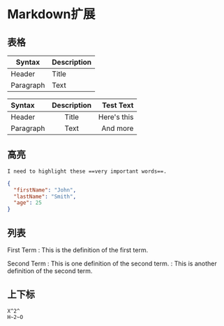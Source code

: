 # Markdown扩展

## 表格

| Syntax      | Description |
| ----------- | ----------- |
| Header      | Title       |
| Paragraph   | Text        |




| Syntax      | Description | Test Text     |
| :---        |    :----:   |          ---: |
| Header      | Title       | Here's this   |
| Paragraph   | Text        | And more      |

## 高亮
```
I need to highlight these ==very important words==.
```

```json
{
  "firstName": "John",
  "lastName": "Smith",
  "age": 25
}
```
## 列表

First Term
: This is the definition of the first term.

Second Term
: This is one definition of the second term.
: This is another definition of the second term.


## 上下标
```
X^2^
H~2~O
```